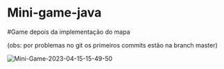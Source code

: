 # Mini-game-java


#Game depois da implementação do mapa

(obs: por problemas no git os primeiros commits estão na branch master)

![Mini-Game-2023-04-15-15-49-50](https://user-images.githubusercontent.com/107235947/232252833-01f950ec-cb42-45ba-8e8e-201ba6925c74.gif)
